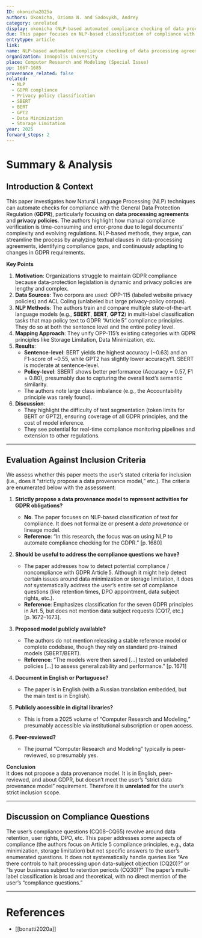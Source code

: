 ```yaml
---
ID: okonicha2025a
authors: Okonicha, Ozioma N. and Sadovykh, Andrey
category: unrelated
display: okonicha (NLP-based automated compliance checking of data processing agreements)
due: This paper focuses on NLP-based classification of compliance with GDPR Article 5; it does not propose a data provenance model nor addresses the entire set of compliance questions.
entrytype: article
link: 
name: NLP-based automated compliance checking of data processing agreements against General Data Protection Regulation
organization: Innopolis University
place: Computer Research and Modeling (Special Issue)
pp: 1667-1685
provenance_related: false
related:
  - NLP
  - GDPR compliance
  - Privacy policy classification
  - SBERT
  - BERT
  - GPT2
  - Data Minimization
  - Storage Limitation
year: 2025
forward_steps: 2
---
```


# Summary & Analysis

## Introduction & Context

This paper investigates how Natural Language Processing (NLP) techniques can automate checks for compliance with the General Data Protection Regulation (**GDPR**), particularly focusing on **data processing agreements** and **privacy policies**. The authors highlight how manual compliance verification is time-consuming and error-prone due to legal documents’ complexity and evolving regulations. NLP-based methods, they argue, can streamline the process by analyzing textual clauses in data-processing agreements, identifying compliance gaps, and continuously adapting to changes in GDPR requirements.

**Key Points**

1. **Motivation**: Organizations struggle to maintain GDPR compliance because data-protection legislation is dynamic and privacy policies are lengthy and complex.
2. **Data Sources**: Two corpora are used: OPP-115 (labeled website privacy policies) and ACL Coling (unlabeled but large privacy-policy corpus).
3. **NLP Methods**: The authors train and compare multiple state-of-the-art language models (e.g., **SBERT**, **BERT**, **GPT2**) in multi-label classification tasks that map policy text to GDPR “Article 5” compliance principles. They do so at both the sentence level and the entire policy level.
4. **Mapping Approach**: They unify OPP-115’s existing categories with GDPR principles like Storage Limitation, Data Minimization, etc.
5. **Results**:
    - **Sentence-level**: BERT yields the highest accuracy (~0.63) and an F1-score of ~0.55, while GPT2 has slightly lower accuracy/f1. SBERT is moderate at sentence-level.
    - **Policy-level**: SBERT shows better performance (Accuracy = 0.57, F1 = 0.80), presumably due to capturing the overall text’s semantic similarity.
    - The authors note large class imbalance (e.g., the Accountability principle was rarely found).
6. **Discussion**:
    - They highlight the difficulty of text segmentation (token limits for BERT or GPT2), ensuring coverage of all GDPR principles, and the cost of model inference.
    - They see potential for real-time compliance monitoring pipelines and extension to other regulations.

---

## Evaluation Against Inclusion Criteria

We assess whether this paper meets the user’s stated criteria for inclusion (i.e., does it “strictly propose a data provenance model,” etc.). The criteria are enumerated below with the assessment:

1. **Strictly propose a data provenance model to represent activities for GDPR obligations?**
    
    - **No**. The paper focuses on NLP-based classification of text for compliance. It does not formalize or present a _data provenance_ or lineage model.
    - **Reference**: “In this research, the focus was on using NLP to automate compliance checking for the GDPR.” [p. 1680]
2. **Should be useful to address the compliance questions we have?**
    
    - The paper addresses how to detect potential compliance / noncompliance with GDPR Article 5. Although it might help detect certain issues around data minimization or storage limitation, it does _not_ systematically address the user’s entire set of compliance questions (like retention times, DPO appointment, data subject rights, etc.).
    - **Reference**: Emphasizes classification for the seven GDPR principles in Art. 5, but does not mention data subject requests (CQ17, etc.) [p. 1672–1673].
3. **Proposed model publicly available?**
    
    - The authors do not mention releasing a stable reference model or complete codebase, though they rely on standard pre-trained models (SBERT/BERT).
    - **Reference**: “The models were then saved [...] tested on unlabeled policies [...] to assess generalizability and performance.” [p. 1671]
4. **Document in English or Portuguese?**
    
    - The paper is in English (with a Russian translation embedded, but the main text is in English).
5. **Publicly accessible in digital libraries?**
    
    - This is from a 2025 volume of “Computer Research and Modeling,” presumably accessible via institutional subscription or open access.
6. **Peer-reviewed?**
    
    - The journal “Computer Research and Modeling” typically is peer-reviewed, so presumably yes.

**Conclusion**  
It does not propose a data provenance model. It is in English, peer-reviewed, and about GDPR, but doesn’t meet the user’s “strict data provenance model” requirement. Therefore it is **unrelated** for the user’s strict inclusion scope.

---

## Discussion on Compliance Questions

The user’s compliance questions (CQ08–CQ65) revolve around data retention, user rights, DPO, etc. This paper addresses _some_ aspects of compliance (the authors focus on Article 5 compliance principles, e.g., data minimization, storage limitation) but not specific answers to the user’s enumerated questions. It does not systematically handle queries like “Are there controls to halt processing upon data-subject objection (CQ20)?” or “Is your business subject to retention periods (CQ30)?” The paper’s multi-label classification is broad and theoretical, with no direct mention of the user’s “compliance questions.”

---

# References

- [[bonatti2020a]]